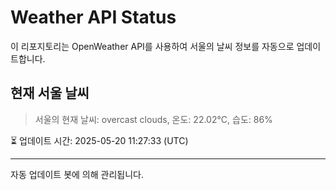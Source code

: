 
# Weather API Status

이 리포지토리는 OpenWeather API를 사용하여 서울의 날씨 정보를 자동으로 업데이트합니다.

## 현재 서울 날씨
> 서울의 현재 날씨: overcast clouds, 온도: 22.02°C, 습도: 86%

⏳ 업데이트 시간: 2025-05-20 11:27:33 (UTC)

---
자동 업데이트 봇에 의해 관리됩니다.

